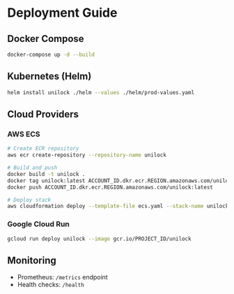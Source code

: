 # Deployment Guide

## Docker Compose
```bash
docker-compose up -d --build
```

## Kubernetes (Helm)
```bash
helm install unilock ./helm --values ./helm/prod-values.yaml
```

## Cloud Providers

### AWS ECS
```bash
# Create ECR repository
aws ecr create-repository --repository-name unilock

# Build and push
docker build -t unilock .
docker tag unilock:latest ACCOUNT_ID.dkr.ecr.REGION.amazonaws.com/unilock:latest
docker push ACCOUNT_ID.dkr.ecr.REGION.amazonaws.com/unilock:latest

# Deploy stack
aws cloudformation deploy --template-file ecs.yaml --stack-name unilock
```

### Google Cloud Run
```bash
gcloud run deploy unilock --image gcr.io/PROJECT_ID/unilock
```

## Monitoring
- Prometheus: `/metrics` endpoint
- Health checks: `/health`
